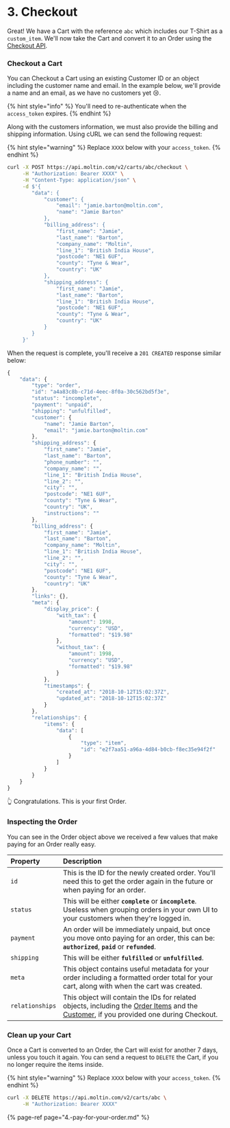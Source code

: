 # 3. Checkout

Great! We have a Cart with the reference `abc` which includes our T-Shirt as a `custom_item`. We'll now take the Cart and convert it to an Order using the [Checkout API](https://docs.moltin.com/carts-and-checkout/checkout).

### Checkout a Cart

You can Checkout a Cart using an existing Customer ID or an object including the customer name and email. In the example below, we'll provide a name and an email, as we have no customers yet 😢.

{% hint style="info" %}
You'll need to re-authenticate when the `access_token` expires.
{% endhint %}

Along with the customers information, we must also provide the billing and shipping information. Using cURL we can send the following request:

{% hint style="warning" %}
Replace `XXXX` below with your `access_token`.
{% endhint %}

```bash
curl -X POST https://api.moltin.com/v2/carts/abc/checkout \
     -H "Authorization: Bearer XXXX" \
     -H "Content-Type: application/json" \
     -d $'{
		"data": {
			"customer": {
				"email": "jamie.barton@moltin.com",
				"name": "Jamie Barton"
			},
			"billing_address": {
				"first_name": "Jamie",
				"last_name": "Barton",
				"company_name": "Moltin",
				"line_1": "British India House",
				"postcode": "NE1 6UF",
				"county": "Tyne & Wear",
				"country": "UK"
			},
			"shipping_address": {
				"first_name": "Jamie",
				"last_name": "Barton",
				"line_1": "British India House",
				"postcode": "NE1 6UF",
				"county": "Tyne & Wear",
				"country": "UK"
			}
		}
     }'
```

When the request is complete, you'll receive a `201 CREATED` response similar below:

```javascript
{
	"data": {
		"type": "order",
		"id": "a4a83c8b-c71d-4eec-8f0a-30c562bd5f3e",
		"status": "incomplete",
		"payment": "unpaid",
		"shipping": "unfulfilled",
		"customer": {
			"name": "Jamie Barton",
			"email": "jamie.barton@moltin.com"
		},
		"shipping_address": {
			"first_name": "Jamie",
			"last_name": "Barton",
			"phone_number": "",
			"company_name": "",
			"line_1": "British India House",
			"line_2": "",
			"city": "",
			"postcode": "NE1 6UF",
			"county": "Tyne & Wear",
			"country": "UK",
			"instructions": ""
		},
		"billing_address": {
			"first_name": "Jamie",
			"last_name": "Barton",
			"company_name": "Moltin",
			"line_1": "British India House",
			"line_2": "",
			"city": "",
			"postcode": "NE1 6UF",
			"county": "Tyne & Wear",
			"country": "UK"
		},
		"links": {},
		"meta": {
			"display_price": {
				"with_tax": {
					"amount": 1998,
					"currency": "USD",
					"formatted": "$19.98"
				},
				"without_tax": {
					"amount": 1998,
					"currency": "USD",
					"formatted": "$19.98"
				}
			},
			"timestamps": {
				"created_at": "2018-10-12T15:02:37Z",
				"updated_at": "2018-10-12T15:02:37Z"
			}
		},
		"relationships": {
			"items": {
				"data": [
					{
						"type": "item",
						"id": "e2f7aa51-a96a-4d84-b0cb-f8ec35e94f2f"
					}
				]
			}
		}
	}
}
```

👆 Congratulations. This is your first Order.

### Inspecting the Order

You can see in the Order object above we received a few values that make paying for an Order really easy.

| Property | Description |
| :--- | :--- |
| `id` | This is the ID for the newly created order. You'll need this to get the order again in the future or when paying for an order. |
| `status` | This will be either **`complete`** or **`incomplete`**. Useless when grouping orders in your own UI to your customers when they're logged in. |
| `payment` | An order will be immediately unpaid, but once you move onto paying for an order, this can be: **`authorized`**, **`paid`** or **`refunded`**. |
| `shipping` | This will be either **`fulfilled`** or **`unfulfilled`**. |
| `meta` | This object contains useful metadata for your order including a formatted order total for your cart, along with when the cart was created. |
| `relationships` | This object will contain the IDs for related objects, including the [Order Items](https://docs.moltin.com/orders-and-customers/orders/order-items) and the [Customer](https://docs.moltin.com/orders-and-customers/customers#the-customer-object), if you provided one during Checkout. |

### Clean up your Cart

Once a Cart is converted to an Order, the Cart will exist for another 7 days, unless you touch it again. You can send a request to `DELETE` the Cart, if you no longer require the items inside.

{% hint style="warning" %}
Replace `XXXX` below with your `access_token`.
{% endhint %}

```bash
curl -X DELETE https://api.moltin.com/v2/carts/abc \
     -H "Authorization: Bearer XXXX"
```

{% page-ref page="4.-pay-for-your-order.md" %}



